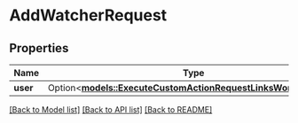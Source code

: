 # AddWatcherRequest

## Properties

Name | Type | Description | Notes
------------ | ------------- | ------------- | -------------
**user** | Option<[**models::ExecuteCustomActionRequestLinksWorkPackage**](Execute_custom_action_request__links_workPackage.md)> |  | [optional]

[[Back to Model list]](../README.md#documentation-for-models) [[Back to API list]](../README.md#documentation-for-api-endpoints) [[Back to README]](../README.md)



